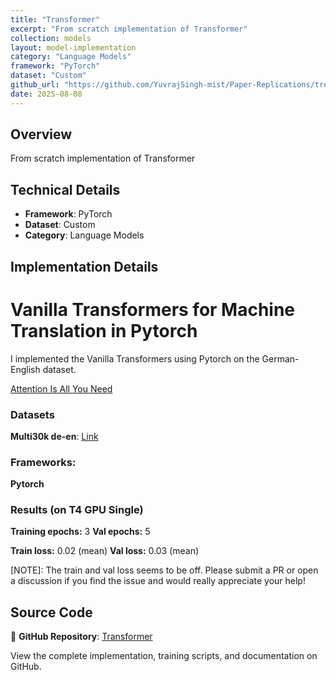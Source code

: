 ```yaml
---
title: "Transformer"
excerpt: "From scratch implementation of Transformer"
collection: models
layout: model-implementation
category: "Language Models"
framework: "PyTorch"
dataset: "Custom"
github_url: "https://github.com/YuvrajSingh-mist/Paper-Replications/tree/master/Transformer"
date: 2025-08-08
---
```


## Overview
From scratch implementation of Transformer

## Technical Details
- **Framework**: PyTorch
- **Dataset**: Custom
- **Category**: Language Models

## Implementation Details

# Vanilla Transformers for Machine Translation in Pytorch

I implemented the Vanilla Transformers using Pytorch on the German-English dataset.

[Attention Is All You Need](https://arxiv.org/abs/1706.03762)

### Datasets

**Multi30k de-en**: [Link](https://raw.githubusercontent.com/multi30k/dataset/master/data/task1/raw/)

### Frameworks:
**Pytorch**

### Results (on T4 GPU Single)

**Training epochs:** 3
**Val epochs:** 5

**Train loss:** 0.02  (mean)
**Val loss:** 0.03 (mean)

[NOTE]: The train and val loss seems to be off. Please submit a PR or open a discussion if you find the issue and would really appreciate your help!

## Source Code
📁 **GitHub Repository**: [Transformer](https://github.com/YuvrajSingh-mist/Paper-Replications/tree/master/Transformer)

View the complete implementation, training scripts, and documentation on GitHub.
